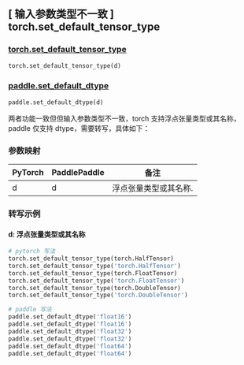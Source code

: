 ## [ 输入参数类型不一致 ] torch.set_default_tensor_type

### [torch.set_default_tensor_type](https://pytorch.org/docs/stable/generated/torch.set_default_tensor_type.html#torch-set-default-tensor-type)

```python
torch.set_default_tensor_type(d)
```

### [paddle.set_default_dtype](https://www.paddlepaddle.org.cn/documentation/docs/zh/api/paddle/set_default_dtype_cn.html)

```python
paddle.set_default_dtype(d)
```

两者功能一致但但输入参数类型不一致，torch 支持浮点张量类型或其名称，paddle 仅支持 dtype，需要转写，具体如下：

### 参数映射

| PyTorch     | PaddlePaddle | 备注                 |
| ----------- | ------------ | ------------------- |
| d           | d            | 浮点张量类型或其名称.   |

### 转写示例
#### d: 浮点张量类型或其名称
```python
# pytorch 写法
torch.set_default_tensor_type(torch.HalfTensor)
torch.set_default_tensor_type('torch.HalfTensor')
torch.set_default_tensor_type(torch.FloatTensor)
torch.set_default_tensor_type('torch.FloatTensor')
torch.set_default_tensor_type(torch.DoubleTensor)
torch.set_default_tensor_type('torch.DoubleTensor')

# paddle 写法
paddle.set_default_dtype('float16')
paddle.set_default_dtype('float16')
paddle.set_default_dtype('float32')
paddle.set_default_dtype('float32')
paddle.set_default_dtype('float64')
paddle.set_default_dtype('float64')
```
